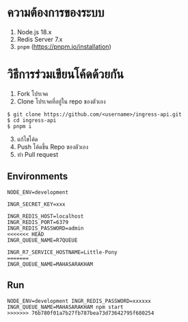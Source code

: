 # ความต้องการของระบบ
1. Node.js 18.x
2. Redis Server 7.x
3. `pnpm` (https://pnpm.io/installation)

# วิธีการร่วมเขียนโค้ดด้วยกัน

1. Fork โปรเจค
2. Clone โปรเจคที่อยู่ใน repo ของตัวเอง 

```shell
$ git clone https://github.com/<username>/ingress-api.git
$ cd ingress-api
$ pnpm i
```
3. แก้ไขโค้ด
4. Push โค้ดขึ้น Repo ของตัวเอง
5. ทำ Pull request

## Environments

```env
NODE_ENV=development

INGR_SECRET_KEY=xxx

INGR_REDIS_HOST=localhost
INGR_REDIS_PORT=6379
INGR_REDIS_PASSWORD=admin
<<<<<<< HEAD
INGR_QUEUE_NAME=R7QUEUE

INGR_R7_SERVICE_HOSTNAME=Little-Pony
=======
INGR_QUEUE_NAME=MAHASARAKHAM
```

## Run

```
NODE_ENV=development INGR_REDIS_PASSWORD=xxxxxx INGR_QUEUE_NAME=MAHASARAKHAM npm start
>>>>>>> 76b780f01a7b27fb787bea73d73642795f680254
```